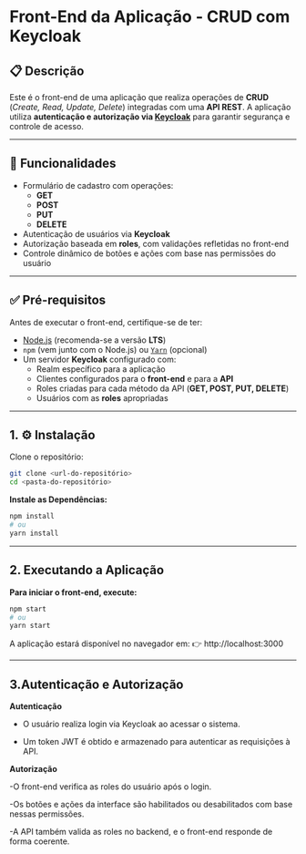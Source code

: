 # Front-End da Aplicação - CRUD com Keycloak

## 📋 Descrição

Este é o front-end de uma aplicação que realiza operações de **CRUD** (_Create, Read, Update, Delete_) integradas com uma **API REST**. A aplicação utiliza **autenticação e autorização via [Keycloak](w)** para garantir segurança e controle de acesso.

---

## 🚀 Funcionalidades

- Formulário de cadastro com operações:
  - **GET**
  - **POST**
  - **PUT**
  - **DELETE**
- Autenticação de usuários via **Keycloak**
- Autorização baseada em **roles**, com validações refletidas no front-end
- Controle dinâmico de botões e ações com base nas permissões do usuário

---

## ✅ Pré-requisitos

Antes de executar o front-end, certifique-se de ter:

- [Node.js](w) (recomenda-se a versão **LTS**)
- `npm` (vem junto com o Node.js) ou [`Yarn`](w) (opcional)
- Um servidor **Keycloak** configurado com:
  - Realm específico para a aplicação
  - Clientes configurados para o **front-end** e para a **API**
  - Roles criadas para cada método da API (**GET, POST, PUT, DELETE**)
  - Usuários com as **roles** apropriadas

---

## 1. ⚙️ Instalação

Clone o repositório:

```bash
git clone <url-do-repositório>
cd <pasta-do-repositório>
```

**Instale as Dependências:**

```bash
npm install
# ou
yarn install
```

---

## 2. Executando a Aplicação

**Para iniciar o front-end, execute:**

```bash
npm start
# ou
yarn start
```

A aplicação estará disponível no navegador em:
👉 http://localhost:3000

---

## 3.Autenticação e Autorização

**Autenticação**

- O usuário realiza login via Keycloak ao acessar o sistema.

- Um token JWT é obtido e armazenado para autenticar as requisições à API.

**Autorização**

-O front-end verifica as roles do usuário após o login.

-Os botões e ações da interface são habilitados ou desabilitados com base nessas permissões.

-A API também valida as roles no backend, e o front-end responde de forma coerente.
